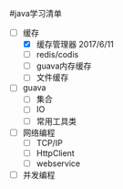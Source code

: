 #java学习清单

- [ ] 缓存
  - [x] 缓存管理器  2017/6/11
  - [ ] redis/codis
  - [ ] guava内存缓存
  - [ ] 文件缓存
- [ ] guava
  - [ ] 集合
  - [ ] IO
  - [ ] 常用工具类
- [ ] 网络编程
  - [ ] TCP/IP
  - [ ] HttpClient
  - [ ] webservice
- [ ] 并发编程
